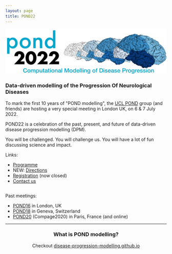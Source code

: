 ```yaml
---
layout: page
title: POND22
---
```


<!-- [![GitHub Repo stars](https://img.shields.io/github/stars/nicolas-van/bootstrap-4-github-pages?style=social)](https://github.com/noxtoby/pond2022-bs4) -->

![POND22 logo](/assets/img/pond2022_logo.png)

### Data-driven modelling of the **P**rogression **O**f **N**eurological **D**iseases

To mark the first 10 years of "POND modelling", the [UCL POND](http://pond.cs.ucl.ac.uk) group (and friends) are hosting a very special meeting in London UK, on 6 & 7 July 2022.

POND22 is a celebration of the past, present, and future of data-driven disease progression modelling (DPM).

You will be challenged. You will challenge us. You will have a lot of fun discussing science and impact.

Links:
<ul>
    <li><a href="https://pond2022.com/programme.html">Programme</a></li>
    <li>NEW: <a href="https://pond2022.com/directions.html">Directions</a></li>
    <li><a href="https://www.eventbrite.co.uk/e/pond22-tickets-332501861017">Registration</a> (now closed)</li>
    <li><a href="mailto:team@pond2022.com?subject='POND22 query'">Contact us</a></li>
</ul>

<hr style="background-color:white"/>

Past meetings: 
- [POND16](http://europond.eu/pond2016) in London, UK
- [POND18](http://europond.eu/pond2018) in Geneva, Switzerland
- [POND20](http://europond.github.io/compage2020) (Compage2020) in Paris, France (and online)

<hr/>

<h3 align="center">What is POND modelling?</h3>

<p align="center">Checkout <a href="https://disease-progression-modelling.github.io">disease-progression-modelling.github.io</a></p>
